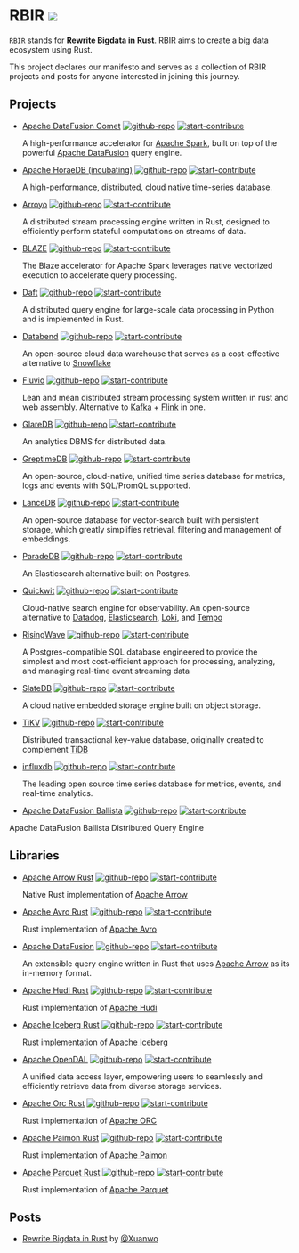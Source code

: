 # RBIR [![](https://img.shields.io/discord/1283371436773212212?logo=discord&label=discord)](https://discord.gg/SshxvYpn)

`RBIR` stands for **Rewrite Bigdata in Rust**. RBIR aims to create a big data ecosystem using Rust.

This project declares our manifesto and serves as a collection of RBIR projects and posts for anyone interested in joining this journey.

## Projects

- [Apache DataFusion Comet](./projects/apache_datafusion_comet.md) [![github-repo](https://img.shields.io/badge/open-repo-blue)](https://github.com/apache/datafusion-comet) [![start-contribute](https://img.shields.io/badge/start-contribute-blue)](https://github.com/apache/datafusion-comet/contribute)

  A high-performance accelerator for [Apache Spark](https://spark.apache.org/), built on top of the powerful [Apache DataFusion](https://github.com/apache/datafusion) query engine.
- [Apache HoraeDB (incubating)](./projects/apache_horaedb_(incubating).md) [![github-repo](https://img.shields.io/badge/open-repo-blue)](https://github.com/apache/horaedb) [![start-contribute](https://img.shields.io/badge/start-contribute-blue)](https://github.com/apache/horaedb/contribute)

  A high-performance, distributed, cloud native time-series database.
- [Arroyo](./projects/arroyo.md) [![github-repo](https://img.shields.io/badge/open-repo-blue)](https://github.com/ArroyoSystems/arroyo) [![start-contribute](https://img.shields.io/badge/start-contribute-blue)](https://github.com/ArroyoSystems/arroyo/contribute)

  A distributed stream processing engine written in Rust, designed to efficiently perform stateful computations on streams of data.
- [BLAZE](./projects/blaze.md) [![github-repo](https://img.shields.io/badge/open-repo-blue)](https://github.com/kwai/blaze) [![start-contribute](https://img.shields.io/badge/start-contribute-blue)](https://github.com/kwai/blaze/contribute)

  The Blaze accelerator for Apache Spark leverages native vectorized execution to accelerate query processing.
- [Daft](./projects/daft.md) [![github-repo](https://img.shields.io/badge/open-repo-blue)](https://github.com/Eventual-Inc/Daft) [![start-contribute](https://img.shields.io/badge/start-contribute-blue)](https://github.com/Eventual-Inc/Daft/contribute)

  A distributed query engine for large-scale data processing in Python and is implemented in Rust.
- [Databend](./projects/databend.md) [![github-repo](https://img.shields.io/badge/open-repo-blue)](https://github.com/datafuselabs/databend) [![start-contribute](https://img.shields.io/badge/start-contribute-blue)](https://github.com/datafuselabs/databend/contribute)

  An open-source cloud data warehouse that serves as a cost-effective alternative to [Snowflake](https://www.snowflake.com/)
- [Fluvio](./projects/fluvio.md) [![github-repo](https://img.shields.io/badge/open-repo-blue)](https://github.com/infinyon/fluvio) [![start-contribute](https://img.shields.io/badge/start-contribute-blue)](https://github.com/infinyon/fluvio/contribute)

  Lean and mean distributed stream processing system written in rust and web assembly. Alternative to [Kafka](https://github.com/apache/kafka) + [Flink](https://github.com/apache/flink) in one.
- [GlareDB](./projects/glaredb.md) [![github-repo](https://img.shields.io/badge/open-repo-blue)](https://github.com/GlareDB/glaredb) [![start-contribute](https://img.shields.io/badge/start-contribute-blue)](https://github.com/GlareDB/glaredb/contribute)

  An analytics DBMS for distributed data.
- [GreptimeDB](./projects/greptimedb.md) [![github-repo](https://img.shields.io/badge/open-repo-blue)](https://github.com/GreptimeTeam/greptimedb) [![start-contribute](https://img.shields.io/badge/start-contribute-blue)](https://github.com/GreptimeTeam/greptimedb/contribute)

  An open-source, cloud-native, unified time series database for metrics, logs and events with SQL/PromQL supported.
- [LanceDB](./projects/lancedb.md) [![github-repo](https://img.shields.io/badge/open-repo-blue)](https://github.com/lancedb/lancedb) [![start-contribute](https://img.shields.io/badge/start-contribute-blue)](https://github.com/lancedb/lancedb/contribute)

  An open-source database for vector-search built with persistent storage, which greatly simplifies retrieval, filtering and management of embeddings.
- [ParadeDB](./projects/paradedb.md) [![github-repo](https://img.shields.io/badge/open-repo-blue)](https://github.com/paradedb/paradedb) [![start-contribute](https://img.shields.io/badge/start-contribute-blue)](https://github.com/paradedb/paradedb/contribute)

  An Elasticsearch alternative built on Postgres.
- [Quickwit](./projects/quickwit.md) [![github-repo](https://img.shields.io/badge/open-repo-blue)](https://github.com/quickwit-oss/quickwit) [![start-contribute](https://img.shields.io/badge/start-contribute-blue)](https://github.com/quickwit-oss/quickwit/contribute)

  Cloud-native search engine for observability. An open-source alternative to [Datadog](https://www.datadoghq.com/), [Elasticsearch](https://www.elastic.co/elasticsearch), [Loki](https://github.com/grafana/loki), and [Tempo](https://github.com/grafana/tempo)
- [RisingWave](./projects/risingwave.md) [![github-repo](https://img.shields.io/badge/open-repo-blue)](https://github.com/risingwavelabs/risingwave) [![start-contribute](https://img.shields.io/badge/start-contribute-blue)](https://github.com/risingwavelabs/risingwave/contribute)

  A Postgres-compatible SQL database engineered to provide the simplest and most cost-efficient approach for processing, analyzing, and managing real-time event streaming data
- [SlateDB](./projects/slatedb.md) [![github-repo](https://img.shields.io/badge/open-repo-blue)](https://github.com/slatedb/slatedb) [![start-contribute](https://img.shields.io/badge/start-contribute-blue)](https://github.com/slatedb/slatedb/contribute)

  A cloud native embedded storage engine built on object storage.
- [TiKV](./projects/tikv.md) [![github-repo](https://img.shields.io/badge/open-repo-blue)](https://github.com/tikv/tikv) [![start-contribute](https://img.shields.io/badge/start-contribute-blue)](https://github.com/tikv/tikv/contribute)

  Distributed transactional key-value database, originally created to complement [TiDB](https://github.com/pingcap/tidb/)
- [influxdb](./projects/influxdb.md) [![github-repo](https://img.shields.io/badge/open-repo-blue)](https://github.com/influxdata/influxdb) [![start-contribute](https://img.shields.io/badge/start-contribute-blue)](https://github.com/influxdata/influxdb/contribute)

  The leading open source time series database for metrics, events, and real-time analytics.
- [Apache DataFusion Ballista](./projects/apache_datafusion-ballista.md) [![github-repo](https://img.shields.io/badge/open-repo-blue)](https://github.com/apache/datafusion-ballista) [![start-contribute](https://img.shields.io/badge/start-contribute-blue)](https://github.com/apache/datafusion-ballista/contribute)

Apache DataFusion Ballista Distributed Query Engine

## Libraries

- [Apache Arrow Rust](./libraries/apache_arrow_rust.md) [![github-repo](https://img.shields.io/badge/open-repo-blue)](https://github.com/apache/arrow-rs) [![start-contribute](https://img.shields.io/badge/start-contribute-blue)](https://github.com/apache/arrow-rs/contribute)

  Native Rust implementation of [Apache Arrow](https://github.com/apache/arrow)
- [Apache Avro Rust](./libraries/apache_avro_rust.md) [![github-repo](https://img.shields.io/badge/open-repo-blue)](https://github.com/apache/avro) [![start-contribute](https://img.shields.io/badge/start-contribute-blue)](https://github.com/apache/avro/contribute)

  Rust implementation of [Apache Avro](https://avro.apache.org/)
- [Apache DataFusion](./libraries/apache_datafusion.md) [![github-repo](https://img.shields.io/badge/open-repo-blue)](https://github.com/apache/datafusion) [![start-contribute](https://img.shields.io/badge/start-contribute-blue)](https://github.com/apache/datafusion/contribute)

  An extensible query engine written in Rust that uses [Apache Arrow](https://github.com/apache/arrow) as its in-memory format.
- [Apache Hudi Rust](./libraries/apache_hudi_rust.md) [![github-repo](https://img.shields.io/badge/open-repo-blue)](https://github.com/apache/hudi-rs) [![start-contribute](https://img.shields.io/badge/start-contribute-blue)](https://github.com/apache/hudi-rs/contribute)

  Rust implementation of [Apache Hudi](https://hudi.apache.org/)
- [Apache Iceberg Rust](./libraries/apache_iceberg_rust.md) [![github-repo](https://img.shields.io/badge/open-repo-blue)](https://github.com/apache/iceberg-rust/) [![start-contribute](https://img.shields.io/badge/start-contribute-blue)](https://github.com/apache/iceberg-rust//contribute)

  Rust implementation of [Apache Iceberg](https://iceberg.apache.org/)
- [Apache OpenDAL](./libraries/apache_opendal.md) [![github-repo](https://img.shields.io/badge/open-repo-blue)](https://github.com/apache/opendal) [![start-contribute](https://img.shields.io/badge/start-contribute-blue)](https://github.com/apache/opendal/contribute)

  A unified data access layer, empowering users to seamlessly and efficiently retrieve data from diverse storage services.
- [Apache Orc Rust](./libraries/apache_orc_rust.md) [![github-repo](https://img.shields.io/badge/open-repo-blue)](https://github.com/datafusion-contrib/datafusion-orc) [![start-contribute](https://img.shields.io/badge/start-contribute-blue)](https://github.com/datafusion-contrib/datafusion-orc/contribute)

  Rust implementation of [Apache ORC](https://orc.apache.org/)
- [Apache Paimon Rust](./libraries/apache_paimon_rust.md) [![github-repo](https://img.shields.io/badge/open-repo-blue)](https://github.com/apache/paimon-rust) [![start-contribute](https://img.shields.io/badge/start-contribute-blue)](https://github.com/apache/paimon-rust/contribute)

  Rust implementation of [Apache Paimon](https://paimon.apache.org/)
- [Apache Parquet Rust](./libraries/apache_parquet_rust.md) [![github-repo](https://img.shields.io/badge/open-repo-blue)](https://github.com/apache/arrow-rs) [![start-contribute](https://img.shields.io/badge/start-contribute-blue)](https://github.com/apache/arrow-rs/contribute)

  Rust implementation of [Apache Parquet](https://parquet.apache.org/)


## Posts

- [Rewrite Bigdata in Rust](https://xuanwo.io/2024/07-rewrite-bigdata-in-rust/) by [@Xuanwo](https://github.com/Xuanwo)

